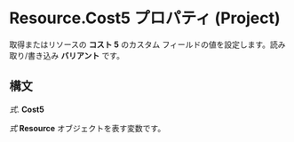 
# Resource.Cost5 プロパティ (Project)

取得またはリソースの **コスト 5** のカスタム フィールドの値を設定します。読み取り/書き込み **バリアント** です。


## 構文

 _式_. **Cost5**

 _式_ **Resource** オブジェクトを表す変数です。

